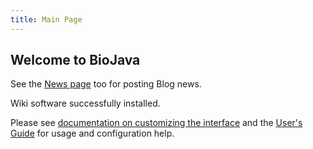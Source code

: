 ```yaml
---
title: Main Page
---
```


Welcome to BioJava
------------------

See the [News page](http://biojava.open-bio.org/news) too for posting
Blog news.

Wiki software successfully installed.

Please see [documentation on customizing the
interface](http://meta.wikipedia.org/wiki/MediaWiki_i18n) and the
[User's Guide](http://meta.wikipedia.org/wiki/MediaWiki_User%27s_Guide)
for usage and configuration help.
